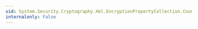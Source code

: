```yaml
---
uid: System.Security.Cryptography.Xml.EncryptionPropertyCollection.Count
internalonly: False
---
```

